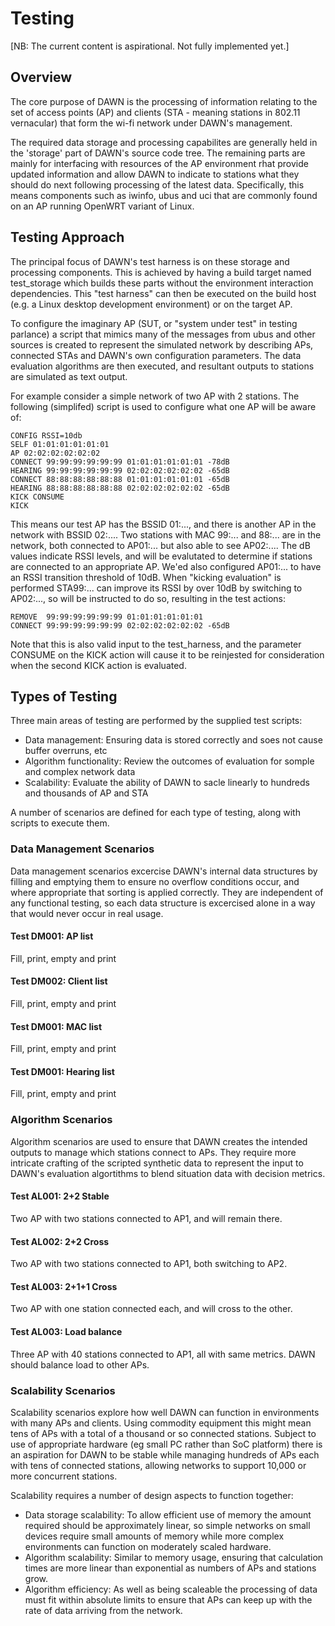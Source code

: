 # Testing
[NB: The current content is aspirational.  Not fully implemented yet.]

## Overview

The core purpose of DAWN is the processing of information relating
to the set of access points (AP) and clients (STA - meaning stations in 802.11
vernacular) that form the wi-fi network under DAWN's management.

The required data storage and processing capabilites are generally held in the 'storage'
part of DAWN's source code tree.  The remaining parts are mainly for
interfacing with resources of the AP environment rhat provide updated information and allow
DAWN to indicate to stations what they should do next following processing of the latest data.
Specifically, this means components such as iwinfo, ubus and uci that are commonly found on an
AP running OpenWRT variant of Linux.

## Testing Approach
The principal focus of DAWN's test harness is on these storage and processing components.  This is achieved by
having a build target named test_storage which builds these parts
without the environment interaction dependencies.  This "test harness" can then be executed on the
build host (e.g. a Linux desktop development environment) or on the target AP.

To configure the imaginary AP (SUT, or "system under test" in testing parlance)
a script that mimics many of the messages from ubus and other sources is created to represent
the simulated network by describing APs, connected STAs and DAWN's own configuration parameters.
The data evaluation algorithms are then executed, and resultant outputs to stations are simulated as
text output.

For example consider a simple network of two AP with 2 stations.  The following (simplifed) script is
used to configure what one AP will be aware of:

    CONFIG RSSI=10db
    SELF 01:01:01:01:01:01
    AP 02:02:02:02:02:02
    CONNECT 99:99:99:99:99:99 01:01:01:01:01:01 -78dB
    HEARING 99:99:99:99:99:99 02:02:02:02:02:02 -65dB
    CONNECT 88:88:88:88:88:88 01:01:01:01:01:01 -65dB
    HEARING 88:88:88:88:88:88 02:02:02:02:02:02 -65dB
    KICK CONSUME
    KICK

This means our test AP has the BSSID 01:..., and there is another AP in the network with BSSID 02:.... 
Two stations with MAC 99:... and 88:... are in the network, both connected to AP01:... but also
able to see AP02:....  The dB values indicate RSSI levels, and will be evalutated to determine if stations
are connected to an appropriate AP.  We'ed also configured
AP01:... to have an RSSI transition threshold of 10dB.  When "kicking evaluation" is performed
STA99:... can improve its RSSI by over 10dB by switching to AP02:..., so will be instructed to do so,
resulting in the test actions:

    REMOVE  99:99:99:99:99:99 01:01:01:01:01:01
    CONNECT 99:99:99:99:99:99 02:02:02:02:02:02 -65dB

Note that this is also valid input to the test_harness, and the parameter CONSUME
on the KICK action will cause it to be reinjested for consideration when the
second KICK action is evaluated.
	
## Types of Testing
Three main areas of testing are performed by the supplied test scripts:
* Data management: Ensuring data is stored correctly and soes not cause buffer overruns, etc
* Algorithm functionality: Review the outcomes of evaluation for somple and complex network data
* Scalability: Evaluate the ability of DAWN to sacle linearly to hundreds and thousands of AP and STA

A number of scenarios are defined for each type of testing, along with scripts to execute them.

### Data Management Scenarios
Data management scenarios excercise DAWN's internal data structures by filling and emptying them to ensure no
overflow conditions occur, and where appropriate that sorting is applied correctly.  They are independent
of any functional testing, so each data structure is excercised alone in a way that would never occur in
real usage.

#### Test DM001: AP list
Fill, print, empty and print

#### Test DM002: Client list
Fill, print, empty and print

#### Test DM001: MAC list
Fill, print, empty and print

#### Test DM001: Hearing list
Fill, print, empty and print

### Algorithm Scenarios
Algorithm scenarios are used to ensure that DAWN creates the intended outputs to manage which stations
connect to APs.  They require more intricate crafting of the scripted synthetic data to represent the
input to DAWN's evaluation algortithms to blend situation data with decision metrics.

#### Test AL001: 2+2 Stable
Two AP with two stations connected to AP1, and will remain there.

#### Test AL002: 2+2 Cross
Two AP with two stations connected to AP1, both switching to AP2.

#### Test AL003: 2+1+1 Cross
Two AP with one station connected each, and will cross to the other.

#### Test AL003: Load balance
Three AP with 40 stations connected to AP1, all with same metrics.  DAWN should balance load to other APs.


### Scalability Scenarios
Scalability scenarios explore how well DAWN can function in environments with many APs and clients.
Using commodity equipment this might mean tens of APs with a total of a thousand or so connected stations.
Subject to use of appropriate hardware (eg small PC rather than SoC platform) there is an aspiration for
DAWN to be stable while managing hundreds of APs each with tens of connected stations, allowing networks
to support 10,000 or more concurrent stations.

Scalability requires a number of design aspects to function together:
* Data storage scalability: To allow efficient use of memory the amount required should be approximately linear, so simple networks on small devices require small amounts of memory while more complex environments can function on moderately scaled hardware.
* Algorithm scalability: Similar to memory usage, ensuring that calculation times are more linear than exponential as numbers of APs and stations grow.
* Algorithm efficiency: As well as being scaleable the processing of data must fit within absolute limits to ensure that APs can keep up with the rate of data arriving from the network.
